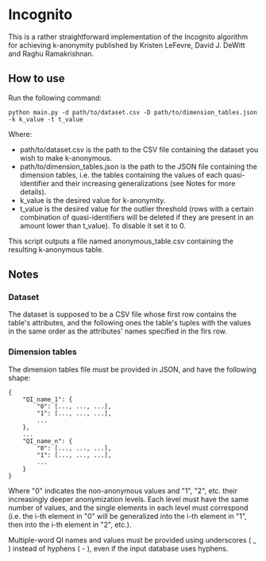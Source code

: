 # Incognito
This is a rather straightforward implementation of the Incognito algorithm for
achieving k-anonymity published by Kristen LeFevre, David J. DeWitt and 
Raghu Ramakrishnan.

## How to use
Run the following command:

    python main.py -d path/to/dataset.csv -D path/to/dimension_tables.json -k k_value -t t_value

Where: 
- path/to/dataset.csv is the path to the CSV file containing the dataset you wish
to make k-anonymous.
- path/to/dimension_tables.json is the path to the JSON file containing the dimension
tables, i.e. the tables containing the values of each quasi-identifier and their
increasing generalizations (see Notes for more details).
- k_value is the desired value for k-anonymity.
- t_value is the desired value for the outlier threshold (rows with a certain
combination of quasi-identifiers will be deleted if they are present in an amount
lower than t_value). To disable it set it to 0.

This script outputs a file named anonymous_table.csv containing the resulting
k-anonymous table.


## Notes
### Dataset
The dataset is supposed to be a CSV file whose first row contains the table's
attributes, and the following ones the table's tuples with the values in the same
order as the attributes' names specified in the firs row.

### Dimension tables
The dimension tables file must be provided in JSON, and have the following shape:

    {
        "QI_name_1": {
            "0": [..., ..., ...],
            "1": [..., ..., ...],
            ...
        },
        ...
        "QI_name_n": {
            "0": [..., ..., ...],
            "1": [..., ..., ...],
            ...
        }
    }
    
Where "0" indicates the non-anonymous values and "1", "2", etc. their increasingly
deeper anonymization levels. Each level must have the same number of values, and the
single elements in each level must correspond (i.e. the i-th element in "0" will be
generalized into the i-th element in "1", then into the i-th element in "2", etc.).

Multiple-word QI names and values must be provided using underscores ( _ ) instead
of hyphens ( - ), even if the input database uses hyphens.